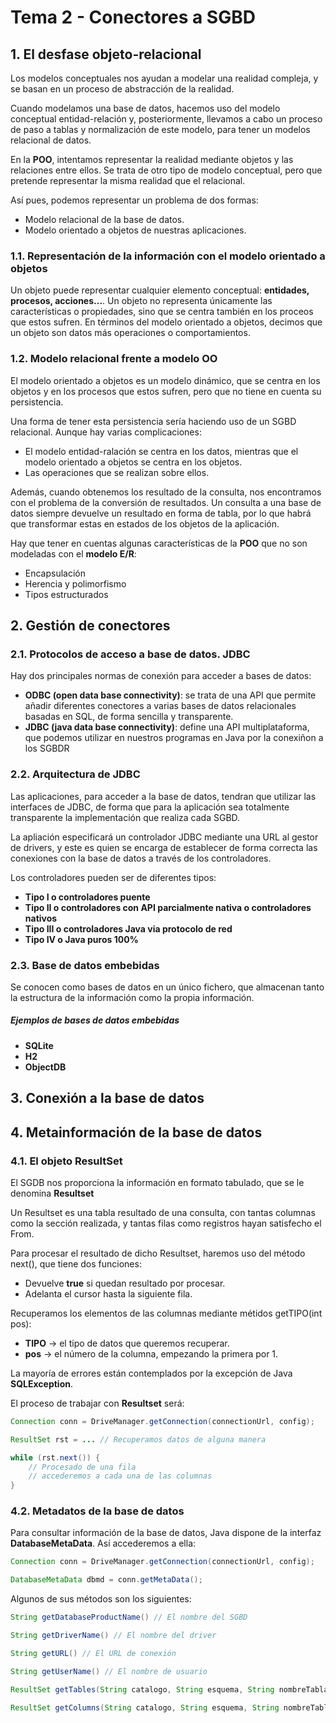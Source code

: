 # Tema 2 - Conectores a SGBD
## 1. El desfase objeto-relacional
Los modelos conceptuales nos ayudan a modelar una realidad compleja, y se basan en un proceso de abstracción de la realidad.

Cuando modelamos una base de datos, hacemos uso del modelo conceptual entidad-relación y, posteriormente, llevamos a cabo un proceso de paso a tablas y normalización de este modelo, para tener un modelos relacional de datos.

En la **POO**, intentamos representar la realidad mediante objetos y las relaciones entre ellos. Se trata de otro tipo de modelo conceptual, pero que pretende representar la misma realidad que el relacional.

Así pues, podemos representar un problema de dos formas:
- Modelo relacional de la base de datos.
- Modelo orientado a objetos de nuestras aplicaciones.

### 1.1. Representación de la información con el modelo orientado a objetos
Un objeto puede representar cualquier elemento conceptual: **entidades, procesos, acciones...**. Un objeto no representa únicamente las características o propiedades, sino que se centra también en los proceos que estos sufren. En términos del modelo orientado a objetos, decimos que un objeto son datos más operaciones o comportamientos.

### 1.2. Modelo relacional frente a modelo OO
El modelo orientado a objetos es un modelo dinámico, que se centra en los objetos y en los procesos que estos sufren, pero que no tiene en cuenta su persistencia.

Una forma de tener esta persistencia sería haciendo uso de un SGBD relacional. Aunque hay varias complicaciones:
- El modelo entidad-ralación se centra en los datos, mientras que el modelo orientado a objetos se centra en los objetos.
- Las operaciones que se realizan sobre ellos.

Además, cuando obtenemos los resultado de la consulta, nos encontramos con el problema de la conversión de resultados. Un consulta a una base de datos siempre devuelve un resultado en forma de tabla, por lo que habrá que transformar estas en estados de los objetos de la aplicación.

Hay que tener en cuentas algunas características de la **POO** que no son modeladas con el **modelo E/R**:
- Encapsulación
- Herencia y polimorfismo
- Tipos estructurados

## 2. Gestión de conectores
### 2.1. Protocolos de acceso a base de datos. JDBC
Hay dos principales normas de conexión para acceder a bases de datos:
- **ODBC (open data base connectivity)**: se trata de una API que permite añadir diferentes conectores a varias bases de datos relacionales basadas en SQL, de forma sencilla y transparente.
- **JDBC (java data base connectivity)**: define una API multiplataforma, que podemos utilizar en nuestros programas en Java por la conexiñon a los SGBDR

### 2.2. Arquitectura de JDBC
Las aplicaciones, para acceder a la base de datos, tendran que utilizar las interfaces de JDBC, de forma que para la aplicación sea totalmente transparente la implementación que realiza cada SGBD.

La apliación especificará un controlador JDBC mediante una URL al gestor de drivers, y este es quien se encarga de establecer de forma correcta las conexiones con la base de datos a través de los controladores.

Los controladores pueden ser de diferentes tipos:
- **Tipo I o controladores puente**
- **Tipo II o controladores con API parcialmente nativa o controladores nativos**
- **Tipo III o controladores Java via protocolo de red**
- **Tipo IV o Java puros 100%**

### 2.3. Base de datos embebidas
Se conocen como bases de datos en un único fichero, que almacenan tanto la estructura de la información como la propia información.

##### Ejemplos de bases de datos embebidas
- **SQLite**
- **H2**
- **ObjectDB**

## 3. Conexión a la base de datos

## 4. Metainformación de la base de datos
### 4.1. El objeto ResultSet
El SGDB nos proporciona la información en formato tabulado, que se le denomina **Resultset**

Un Resultset es una tabla resultado de una consulta, con tantas columnas como la sección realizada, y tantas filas como registros hayan satisfecho el From.

Para procesar el resultado de dicho Resultset, haremos uso del método next(), que tiene dos funciones:
- Devuelve **true** si quedan resultado por procesar.
- Adelanta el cursor hasta la siguiente fila.

Recuperamos los elementos de las columnas mediante métidos getTIPO(int pos):
- **TIPO** -> el tipo de datos que queremos recuperar.
- **pos** -> el número de la columna, empezando la primera por 1.

La mayoría de errores están contemplados por la excepción de Java **SQLException**.

El proceso de trabajar con **Resultset** será:
```java
Connection conn = DriveManager.getConnection(connectionUrl, config);

ResultSet rst = ... // Recuperamos datos de alguna manera

while (rst.next()) {
    // Procesado de una fila
    // accederemos a cada una de las columnas
}
```
### 4.2. Metadatos de la base de datos
Para consultar información de la base de datos, Java dispone de la interfaz **DatabaseMetaData**. Así accederemos a ella:

```java
Connection conn = DriveManager.getConnection(connectionUrl, config);

DatabaseMetaData dbmd = conn.getMetaData();
```

Algunos de sus métodos son los siguientes:
```java
String getDatabaseProductName() // El nombre del SGBD

String getDriverName() // El nombre del driver

String getURL() // El URL de conexión

String getUserName() // El nombre de usuario

ResultSet getTables(String catalogo, String esquema, String nombreTabla, String[] tipo)

ResultSet getColumns(String catalogo, String esquema, String nombreTabla, String nombreColumna)
```